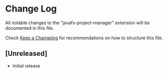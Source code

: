 # Change Log

All notable changes to the "javafx-project-manager" extension will be documented in this file.

Check [Keep a Changelog](http://keepachangelog.com/) for recommendations on how to structure this file.

## [Unreleased]

- Initial release